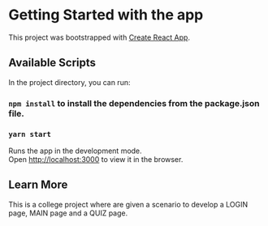 # Getting Started with the app

This project was bootstrapped with [Create React App](https://github.com/facebook/create-react-app).

## Available Scripts

In the project directory, you can run:

### `npm install` to install the dependencies from the package.json file.

### `yarn start`

Runs the app in the development mode.\
Open [http://localhost:3000](http://localhost:3000) to view it in the browser.

## Learn More

This is a college project where are given a scenario to develop a LOGIN page, MAIN page and a QUIZ page.














